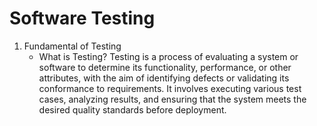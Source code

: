 
# Software Testing
1. Fundamental of Testing
    - What is Testing?
    Testing is a process of evaluating a system or software to determine its functionality, performance, or other attributes, with the aim of identifying defects or validating its conformance to requirements. It involves executing various test cases, analyzing results, and ensuring that the system meets the desired quality standards before deployment.